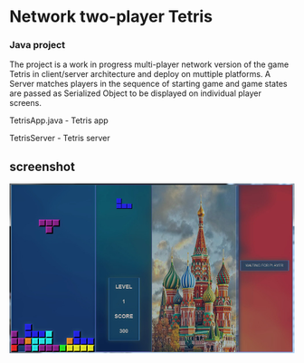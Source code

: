 # Network two-player Tetris

### Java project

The project is a work in progress multi-player network version of the game Tetris in client/server
architecture and deploy on muttiple platforms. A Server matches players in the sequence of starting game and game states are passed as Serialized Object to be displayed on individual player screens.

TetrisApp.java - Tetris app

TetrisServer - Tetris server


## screenshot
![Two Player network Tetris game](screenshot.jpg "Two Player network Tetris game")

